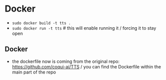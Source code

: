 # Docker
- `sudo docker build -t tts .`
- `sudo docker run -t tts`  # this will enable running it / forcing it to stay open

## Docker 
- the dockerfile now is coming from the original repo: https://github.com/coqui-ai/TTS / you can find the Dockerfile within the main part of the repo